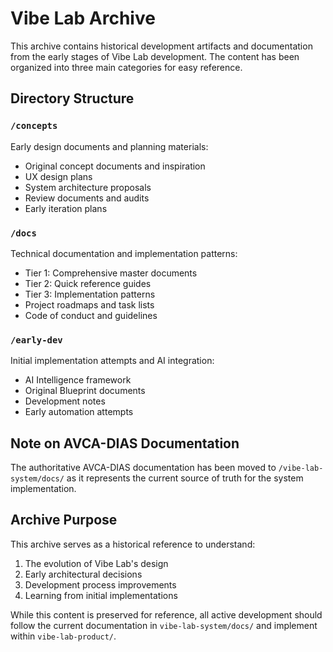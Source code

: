 # Vibe Lab Archive

This archive contains historical development artifacts and documentation from the early stages of Vibe Lab development. The content has been organized into three main categories for easy reference.

## Directory Structure

### `/concepts`
Early design documents and planning materials:
- Original concept documents and inspiration
- UX design plans
- System architecture proposals
- Review documents and audits
- Early iteration plans

### `/docs`
Technical documentation and implementation patterns:
- Tier 1: Comprehensive master documents
- Tier 2: Quick reference guides
- Tier 3: Implementation patterns
- Project roadmaps and task lists
- Code of conduct and guidelines

### `/early-dev`
Initial implementation attempts and AI integration:
- AI Intelligence framework
- Original Blueprint documents
- Development notes
- Early automation attempts

## Note on AVCA-DIAS Documentation
The authoritative AVCA-DIAS documentation has been moved to `/vibe-lab-system/docs/` as it represents the current source of truth for the system implementation.

## Archive Purpose
This archive serves as a historical reference to understand:
1. The evolution of Vibe Lab's design
2. Early architectural decisions
3. Development process improvements
4. Learning from initial implementations

While this content is preserved for reference, all active development should follow the current documentation in `vibe-lab-system/docs/` and implement within `vibe-lab-product/`.
